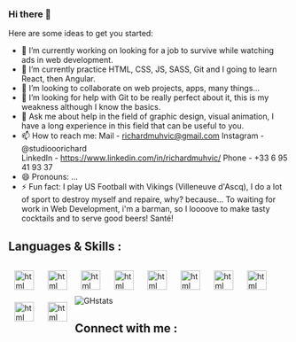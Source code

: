 ### Hi there 👋 ###
Here are some ideas to get you started:

- 🔭 I’m currently working on looking for a job to survive while watching ads in web development.
- 🌱 I’m currently practice HTML, CSS, JS, SASS, Git and I going to learn React, then Angular.
- 👯 I’m looking to collaborate on web projects, apps, many things...
- 🤔 I’m looking for help with Git to be really perfect about it, this is my weakness although I know the basics.
- 💬 Ask me about help in the field of graphic design, visual animation, I have a long experience in this field that can be useful to you.
- 📫 How to reach me:  Mail - richardmuhvic@gmail.com
                       Instagram - @studiooorichard  
                       LinkedIn - https://www.linkedin.com/in/richardmuhvic/
                       Phone - +33 6 95 41 93 37
- 😄 Pronouns: ...
- ⚡ Fun fact: I play US Football with Vikings (Villeneuve d'Ascq), I do a lot of sport to destroy myself and repaire, why? because...
                To waiting for work in Web Development, i'm a barman, so I loooove to make tasty cocktails and to serve good beers! Santé!
                
## Languages & Skills : ##
<div style="margin: 20px 0 20px 0">
  <img align="left" alt="html" width="35px" src="https://cdn.jsdelivr.net/gh/devicons/devicon/icons/html5/html5-plain-wordmark.svg" style="padding:11px"/>
  <img align="left" alt="html" width="35px" src="https://cdn.jsdelivr.net/gh/devicons/devicon/icons/css3/css3-plain-wordmark.svg" style="padding:11px"/>
  <img align="left" alt="html" width="35px" src="https://cdn.jsdelivr.net/gh/devicons/devicon/icons/javascript/javascript-plain.svg" style="padding:11px"/>
  <img align="left" alt="html" width="35px" src="https://cdn.jsdelivr.net/gh/devicons/devicon/icons/sass/sass-original.svg" style="padding:11px"/>
  <img align="left" alt="html" width="35px" src="https://cdn.jsdelivr.net/gh/devicons/devicon/icons/git/git-plain-wordmark.svg" style="padding:11px"/>
  <img align="left" alt="html" width="35px" src="https://cdn.jsdelivr.net/gh/devicons/devicon/icons/visualstudio/visualstudio-plain.svg" style="padding:11px"/>
  <img align="left" alt="html" width="35px" src="https://cdn.jsdelivr.net/gh/devicons/devicon/icons/premierepro/premierepro-original.svg" style="padding:11px"/>
  <img align="left" alt="html" width="35px" src="https://cdn.jsdelivr.net/gh/devicons/devicon/icons/aftereffects/aftereffects-original.svg" style="padding:11px"/>
  <img align="left" alt="html" width="35px" src="https://cdn.jsdelivr.net/gh/devicons/devicon/icons/photoshop/photoshop-plain.svg" style="padding:11px"/>
  <img align="left" alt="html" width="35px" src="https://cdn.jsdelivr.net/gh/devicons/devicon/icons/illustrator/illustrator-plain.svg" style="padding:11px"/>
</div>
                


![GHstats](https://github-readme-stats.vercel.app/api?username=RichardMuhvic&show_icons=true)


## Connect with me : ##
  
 
